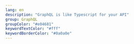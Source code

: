 ```yaml
---
lang: en
description: "GraphQL is like Typescript for your API"
group: GraphQL
groupColor: "#e04681"
keywordTextColor: "#fff"
keywordBorderColor: "#0a0a0e"
---
```

